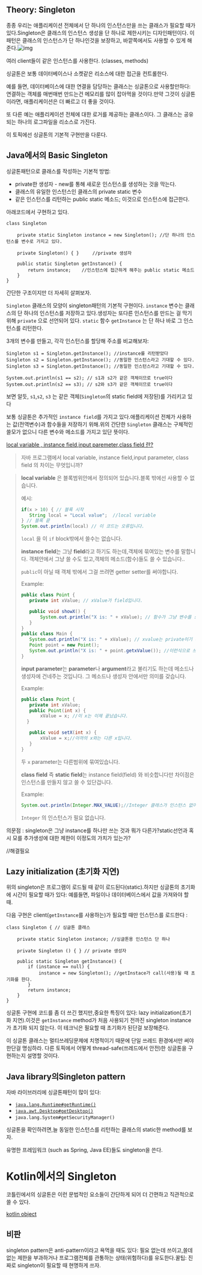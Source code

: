 ## Theory: Singleton

종종 우리는 애플리케이션 전체에서 단 하나의 인스턴스만을 쓰는 클래스가 필요할 때가 있다.Singleton은 클래스의 인스턴스 생성을 단 하나로 제한시키는 디자인패턴이다. 이 패턴은 클래스의 인스턴스가 단 하나인것을 보장하고, 바깥쪽에서도 사용할 수 있게 해준다.![img](https://ucarecdn.com/c4c50aab-5b46-4d4d-81c4-4699808d8ffa/)

여러 client들이 같은 인스턴스를 사용한다. (classes, methods)

싱글톤은 보통 데이터베이스나 소켓같은 리소스에 대한 접근을 컨트롤한다.

예를 들면,  데이터베이스에 대한 연결을 담당하는 클래스는 싱글톤으로 사용할만하다: 연결하는 객체를 매번매번 만드는건 메모리를 많이 잡아먹을 것이다.만약 그것이 싱글톤이라면, 애플리케이션은 더 빠르고 더 좋을 것이다.

또 다른 예는 애플리케이션 전체에 대한 로거를 제공하는 클래스이다. 그 클래스는 공유되는 하나의 로그파일을 리소스로 가진다.

이 토픽에선 싱글톤의 기본적 구현만을 다룬다.



## Java에서의 Basic Singleton

싱글톤패턴으로 클래스를 작성하는 기본적 방법:

- private한 생성자 - new를 통해 새로운 인스턴스를 생성하는 것을 막는다.
- 클래스의 유일한 인스턴스인 클래스의 private static 변수
- 같은 인스턴스를 리턴하는 public static 메소드; 이것으로 인스턴스에 접근한다.

아래코드에서 구현하고 있다.

```
class Singleton  

    private static Singleton instance = new Singleton(); //단 하나의 인스턴스를 변수로 가지고 있다.

    private Singleton() { }     //private 생성자

    public static Singleton getInstance() {
        return instance;    //인스턴스에 접근하게 해주는 public static 메소드
    }
}
```

간단한 구조이지만 더 자세히 살펴보자.

 `Singleton` 클래스의 모양이 singleton패턴의 기본적 구현이다. `instance` 변수는 클래스의 단 하나의 인스턴스를 저장하고 있다.생성자는 또다른 인스턴스를 만드는 걸 막기위해  `private` 으로 선언되어 있다. `static` 함수 `getInstance` 는 단 하나 바로 그 인스턴스를 리턴한다.

3개의 변수를 만들고, 각각 인스턴스를 할당해 주소를 비교해보자:

```ingleton s1 = Singleton.getInstance();
Singleton s1 = Singleton.getInstance(); //instance를 리턴받았다
Singleton s2 = Singleton.getInstance(); //동일한 인스턴스라고 기대할 수 있다.
Singleton s3 = Singleton.getInstance(); //동일한 인스턴스라고 기대할 수 있다.
    
System.out.println(s1 == s2); // s1과 s2가 같은 객체이므로 true이다
System.out.println(s2 == s3); // s2와 s3가 같은 객체이므로 true이다
```

보면 알듯,  `s1`,`s2`, `s3` 는 같은 객체(`Singleton`의 static field에 저장된)를 가리키고 있다 

보통 싱글톤은 추가적인 `instance field`를 가지고 있다.애플리케이션 전체가 사용하는 값(전역변수)과 함수들을 저장하기 위해.위의 간단한 `Singleton` 클래스는 구체적인 쓸모가 없으니 다른 변수와 메소드를 가지고 있단 뜻이다.

[local variable , instance field,input paremeter,class field 란?](https://stackoverflow.com/questions/20671008/what-is-the-difference-between-a-local-variable-an-instance-field-an-input-par)

>  자바 프로그램에서 local variable, instance field,input parameter, class field 의 차이는 무엇입니까?

>**local variable** 은 블록범위안에서 정의되어 있습니다.블록 밖에선 사용할 수 없습니다.
>
>예시:
>
>```java
>if(x > 10) { // 블록 시작
>    String local = "Local value";  //local variable
>} // 블록 끝
>System.out.println(local) // 이 코드는 오류입니다.
>```
>
>`local` 을 이 `if` block밖에서 쓸수는 없습니다.
>
>**instance field**는 그냥 **field**라고 하기도 하는데,객체에 묶여있는 변수를 말합니다. 객체안에서 그냥 쓸 수도 있고,객체의 메소드(함수)들도 쓸 수 있습니다..
>
>`public`이 아닐 때 객체 밖에서 그걸 쓰려면  getter setter를 써야합니다.
>
>Example:
>
>```java
>public class Point { 
>    private int xValue; // xValue가 field입니다.
>
>    public void showX() {
>        System.out.println("X is: " + xValue); // 함수가 그냥 변수를 쓰고 있습니다.
>    }
>}
>public class Main { 
>    System.out.println("X is: " + xValue); // xvalue는 private이기 때문에 이 코드는 오류입니다.
>    Point point = new Point();
>    System.out.println("X is: " + point.getxValue()); //이런식으로 쓰려면 Point클래스에 getxValue함수를 구현해줘야 합니다.이 코드자체는 오류입니다.
>}
>```
>
> **input parameter**는 **parameter**나 **argument**라고 불리기도 하는데  메소드나 생성자에 건네주는 것입니다. 그 메소드나 생성자 안에서만 의미를 갖습니다.
>
>Example:
>
>```java
>public class Point {
>    private int xValue;
>    public Point(int x) {
>        xValue = x; //이 x는 이제 끝났습니다.
>   }
>
>    public void setX(int x) {
>        xValue = x;//아까의 x와는 다른 x입니다.
>    }
>}
>```
>
>두 `x` parameter는 다른범위에 묶여있습니다.
>
>**class field** 즉 **static field**는 instance field(field) 와 비슷합니다만 차이점은 인스턴스를 만들지 않고 쓸 수 있단겁니다.
>
>Example:
>
>```java
>System.out.println(Integer.MAX_VALUE);//Integer 클래스가 인스턴스 없이 그냥 사용되고 있습니다.이 코드는 Integer의 최대값을 출력합니다.
>```
>
>`Integer` 의 인스턴스가 필요 없습니다.



의문점 : singleton은 그냥 instance를 하나만 쓰는 것과 뭐가 다른가?static선언과 혹시 모를 추가생성에 대한 제한이 이정도의 가치가 있는가?

//해결필요

## Lazy initialization (초기화 지연)

위의 singleton은 프로그램이 로드될 때 같이 로드된다(static).하지만 싱글톤의 초기화에 시간이 필요할 때가 있다: 예를들면, 파일이나 데이터베이스에서 값을 가져와야 할 때.

다음 구현은 client(`getInstance`를 사용하는)가 필요할 때만 인스턴스를 로드한다 :

```
class Singleton { // 싱글톤 클래스
    
    private static Singleton instance; //싱글톤용 인스턴스 단 하나
    
    private Singleton () { } // private 생성자

    public static Singleton getInstance() {
        if (instance == null) {
            instance = new Singleton(); //getInstace가 call(사용)될 때 초기화를 한다.
        }
        return instance;
    }
}
```

싱글톤 구현에 코드를 좀 더 쓰긴 했지만,중요한 특징이 있다: lazy initialization(초기화 지연).이것은 `getInstance` method가 처음 사용되기 전까진  singleton instance 가 초기화 되지 않는다. 이 테크닉은 필요할 때 초기화가 된단걸 보장해준다.

이 싱글톤 클래스는 멀티쓰레딩문제에 치명적이기 때문에 단일 쓰레드 환경에서만 써야한단걸 명심하라. 다른 토픽에서 어떻게 thread-safe(쓰레드에서 안전)한 싱글톤을 구현하는지 설명할 것이다.

## Java library의Singleton pattern 

자바 라이브러리에 싱글톤패턴이 많이 있다:

- [`java.lang.Runtime#getRuntime()`](http://docs.oracle.com/javase/8/docs/api/java/lang/Runtime.html#getRuntime--)
- [`java.awt.Desktop#getDesktop()`](http://docs.oracle.com/javase/8/docs/api/java/awt/Desktop.html#getDesktop--)
- `java.lang.System#getSecurityManager()`

싱글톤을 확인하려면,늘 동일한 인스턴스를 리턴하는 클래스의 static한 method를 보자.

유명한 프레임워크 (such as Spring, Java EE)들도 singleton을 쓴다.

# Kotlin에서의 Singleton

코틀린에서의 싱글톤은 이런 문법적인 요소들이 간단하게 되어 더 간편하고 직관적으로 쓸 수 있다.

[kotlin object]()

## 비판

singleton pattern은 anti-pattern이라고 욕먹을 때도 있다: 필요 없는데 쓰이고,쓸데없는 제한을 부과하거나 프로그램전체를 관통하는 상태(위험하다)를 유도한다.꿀팁: 진짜로 singleton이 필요할 때 현명하게 쓰자.
